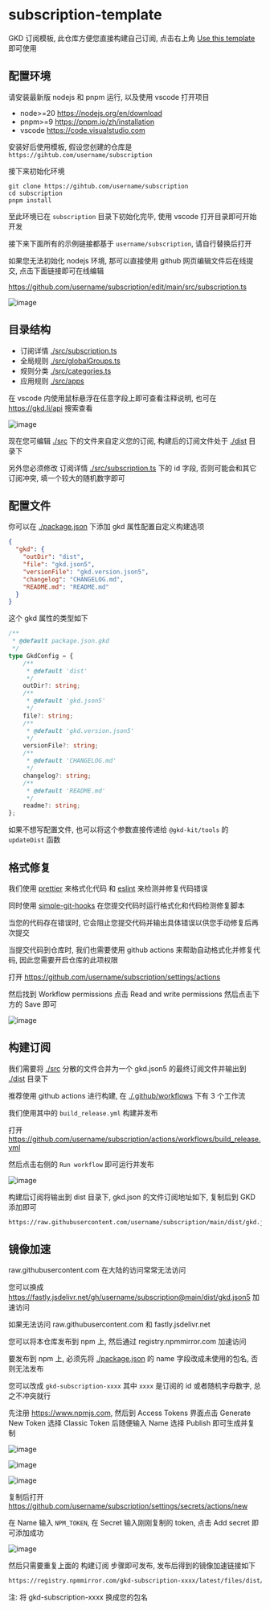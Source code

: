 # subscription-template

GKD 订阅模板, 此仓库方便您直接构建自己订阅, 点击右上角 [Use this template](https://github.com/new?template_name=subscription-template&template_owner=gkd-kit) 即可使用

## 配置环境

请安装最新版 nodejs 和 pnpm 运行, 以及使用 vscode 打开项目

- node>=20 <https://nodejs.org/en/download>
- pnpm>=9 <https://pnpm.io/zh/installation>
- vscode <https://code.visualstudio.com>

安装好后使用模板, 假设您创建的仓库是 `https://gihtub.com/username/subscription`

接下来初始化环境

```shell
git clone https://gihtub.com/username/subscription
cd subscription
pnpm install
```

至此环境已在 `subscription` 目录下初始化完毕, 使用 vscode 打开目录即可开始开发

接下来下面所有的示例链接都基于 `username/subscription`, 请自行替换后打开

如果您无法初始化 nodejs 环境, 那可以直接使用 github 网页编辑文件后在线提交, 点击下面链接即可在线编辑

<https://github.com/username/subscription/edit/main/src/subscription.ts>

![image](https://github.com/gkd-kit/gkd/assets/38517192/6a724cd9-b2cd-429d-bf2e-87f2c8b3d566)

## 目录结构

- 订阅详情 [./src/subscription.ts](./src/subscription.ts)
- 全局规则 [./src/globalGroups.ts](./src/globalGroups.ts)
- 规则分类 [./src/categories.ts](./src/categories.ts)
- 应用规则 [./src/apps](./src/apps/)

在 vscode 内使用鼠标悬浮在任意字段上即可查看注释说明, 也可在 <https://gkd.li/api> 搜索查看

![image](https://github.com/gkd-kit/gkd/assets/38517192/35400b43-0d79-4a67-bd4c-6915613488db)

现在您可编辑 [./src](./src/) 下的文件来自定义您的订阅, 构建后的订阅文件处于 [./dist](./dist/) 目录下

另外您必须修改 订阅详情 [./src/subscription.ts](./src/subscription.ts) 下的 id 字段, 否则可能会和其它订阅冲突, 填一个较大的随机数字即可

## 配置文件

你可以在 [./package.json](./package.json) 下添加 gkd 属性配置自定义构建选项

```json
{
  "gkd": {
    "outDir": "dist",
    "file": "gkd.json5",
    "versionFile": "gkd.version.json5",
    "changelog": "CHANGELOG.md",
    "README.md": "README.md"
  }
}
```

这个 gkd 属性的类型如下

```ts
/**
 * @default package.json.gkd
 */
type GkdConfig = {
    /**
     * @default 'dist'
     */
    outDir?: string;
    /**
     * @default 'gkd.json5'
     */
    file?: string;
    /**
     * @default 'gkd.version.json5'
     */
    versionFile?: string;
    /**
     * @default 'CHANGELOG.md'
     */
    changelog?: string;
    /**
     * @default 'README.md'
     */
    readme?: string;
};
```

如果不想写配置文件, 也可以将这个参数直接传递给 `@gkd-kit/tools` 的 `updateDist` 函数

## 格式修复

我们使用 [prettier](https://github.com/prettier/prettier) 来格式化代码 和 [eslint](https://github.com/eslint/eslint) 来检测并修复代码错误

同时使用 [simple-git-hooks](https://github.com/toplenboren/simple-git-hooks) 在您提交代码时运行格式化和代码检测修复脚本

当您的代码存在错误时, 它会阻止您提交代码并输出具体错误以供您手动修复后再次提交

当提交代码到仓库时, 我们也需要使用 github actions 来帮助自动格式化并修复代码, 因此您需要开启仓库的此项权限

打开 <https://github.com/username/subscription/settings/actions>

然后找到 Workflow permissions 点击 Read and write permissions 然后点击下方的 Save 即可

![image](https://github.com/gkd-kit/gkd/assets/38517192/e3bbefe3-7745-42c7-adc8-3cfe2757c9cf)

## 构建订阅

我们需要将 [./src](./src/) 分散的文件合并为一个 gkd.json5 的最终订阅文件并输出到 [./dist](./dist/) 目录下

推荐使用 github actions 进行构建, 在 [./.github/workflows](./.github/workflows) 下有 3 个工作流

我们使用其中的 `build_release.yml` 构建并发布

打开 <https://github.com/username/subscription/actions/workflows/build_release.yml>

然后点击右侧的 `Run workflow` 即可运行并发布

![image](https://github.com/gkd-kit/gkd/assets/38517192/bbaf5113-8ab3-4be0-9a79-ee7a7389a58c)

构建后订阅将输出到 dist 目录下, gkd.json 的文件订阅地址如下, 复制后到 GKD 添加即可

```txt
https://raw.githubusercontent.com/username/subscription/main/dist/gkd.json5
```

## 镜像加速

raw.githubusercontent.com 在大陆的访问常常无法访问

您可以换成 <https://fastly.jsdelivr.net/gh/username/subscription@main/dist/gkd.json5> 加速访问

如果无法访问 raw.githubusercontent.com 和 fastly.jsdelivr.net

您可以将本仓库发布到 npm 上, 然后通过 registry.npmmirror.com 加速访问

要发布到 npm 上, 必须先将 [./package.json](./package.json) 的 name 字段改成未使用的包名, 否则无法发布

您可以改成 `gkd-subscription-xxxx` 其中 `xxxx` 是订阅的 id 或者随机字母数字, 总之不冲突就行

先注册 <https://www.npmjs.com>, 然后到 Access Tokens 界面点击 Generate New Token 选择 Classic Token 后随便输入 Name 选择 Publish 即可生成并复制

![image](https://github.com/gkd-kit/gkd/assets/38517192/ca5eaf26-3705-4dc7-9584-4a235bbefde2)

![image](https://github.com/gkd-kit/gkd/assets/38517192/6da188ab-e415-44de-b2f7-3f985ab4d401)

![image](https://github.com/gkd-kit/gkd/assets/38517192/55db57f6-1021-4d85-afd0-fe7df1f9bbcf)

复制后打开 <https://github.com/username/subscription/settings/secrets/actions/new>

在 Name 输入 `NPM_TOKEN`, 在 Secret 输入刚刚复制的 token, 点击 Add secret 即可添加成功

![image](https://github.com/gkd-kit/gkd/assets/38517192/72b062d8-4540-4602-82fe-416ea5348014)

然后只需要重复上面的 构建订阅 步骤即可发布, 发布后得到的镜像加速链接如下

```txt
https://registry.npmmirror.com/gkd-subscription-xxxx/latest/files/dist/gkd.json5
```

注: 将 gkd-subscription-xxxx 换成您的包名
